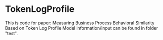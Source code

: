 # TokenLogProfile
This is code for paper: Measuring Business Process Behavioral Similarity Based on Token Log Profile
Model information/Input can be found in folder "test".
